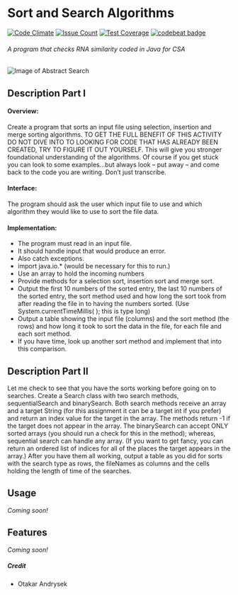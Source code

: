 # Sort and Search Algorithms
[![Code Climate](https://codeclimate.com/github/otakar-sst/sorts-and-searches/badges/gpa.svg)](https://codeclimate.com/github/otakar-sst/sorts-and-searches)
[![Issue Count](https://codeclimate.com/github/otakar-sst/sorts-and-searches/badges/issue_count.svg)](https://codeclimate.com/github/otakar-sst/sorts-and-searches)
[![Test Coverage](https://codeclimate.com/github/otakar-sst/sorts-and-searches/badges/coverage.svg)](https://codeclimate.com/github/otakar-sst/sorts-and-searches/coverage)
[![codebeat badge](https://codebeat.co/badges/abaa0109-54d3-4536-b28c-965f13cf8357)](https://codebeat.co/projects/github-com-otakar-sst-sorts-and-searches-master)
###### A program that checks RNA similarity coded in Java for CSA
![Image of Abstract Search](https://www.wired.com/wp-content/uploads/2015/12/googlr-year-in-search.jpg)


## Description Part I
#### Overview: 
Create a program that sorts an input file using selection, insertion and merge sorting algorithms. TO GET THE FULL BENEFIT OF THIS ACTIVITY DO NOT DIVE INTO TO LOOKING FOR CODE THAT HAS ALREADY BEEN CREATED, TRY TO FIGURE IT OUT YOURSELF.  This will give you stronger foundational understanding of the algorithms.  Of course if you get stuck you can look to some examples…but always look – put away – and come back to the code you are writing.  Don’t just transcribe.

#### Interface:  
The program should ask the user which input file to use and which algorithm they would like to use to sort the file data.

#### Implementation:
- The program must read in an input file.
- It should handle input that would produce an error.  
- Also catch exceptions.
- import java.io.* (would be necessary for this to run.)
- Use an array to hold the incoming numbers
- Provide methods for a selection sort, insertion sort and merge sort.
- Output the first 10 numbers of the sorted entry, the last 10 numbers of the sorted entry, the sort method used and how long the sort took from after reading the file in to having the numbers sorted.  (Use System.currentTimeMillis( ); this is type long)
- Output a table showing the input file (columns) and the sort method (the rows) and how long it took to sort the data in the file, for each file and each sort method.
- If you have time, look up another sort method and implement that into this comparison.

## Description Part II
Let me check to see that you have the sorts working before going on to searches.
Create a Search class with two search methods, sequentialSearch and binarySearch.  Both search methods receive an array and a target String (for this assignment it can be a target int if you prefer) and return an index value for the target in the array.  The methods return -1 if the target does not appear in the array.  The binarySearch can accept ONLY sorted arrays (you should run a check for this in the method); whereas, sequential search can handle any array.
(If you want to get fancy, you can return an ordered list of indices for all of the places the target appears in the array.)
After you have them all working, output a table as you did for sorts with the search type as rows, the fileNames as columns and the cells holding the length of time of the searches.

## Usage
*Coming soon!*

## Features
*Coming soon!*


##### Credit
- Otakar Andrysek
